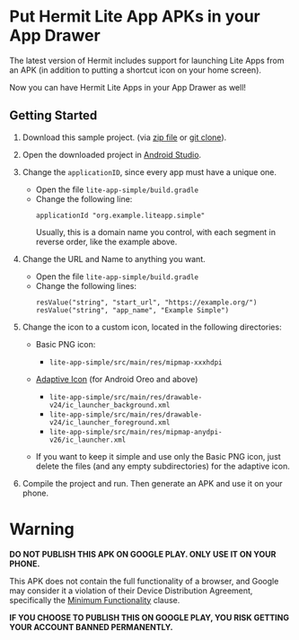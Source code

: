# Put Hermit Lite App APKs in your App Drawer

The latest version of Hermit includes support for launching Lite Apps from an 
APK (in addition to putting a shortcut icon on your home screen). 

Now you can have Hermit Lite Apps in your App Drawer as well!

## Getting Started

1.  Download this sample project. (via [zip file](https://github.com/chimbori/hermit-lite-app-apk-sample/archive/master.zip) or [git clone](github-mac://openRepo/https://github.com/chimbori/hermit-lite-app-apk-sample)).

1.  Open the downloaded project in [Android Studio](https://developer.android.com/studio).

1.  Change the `applicationID`, since every app must have a unique one.
    - Open the file `lite-app-simple/build.gradle`
    - Change the following line:
      ```
      applicationId "org.example.liteapp.simple"
      ```
      Usually, this is a domain name you control, with each segment in reverse order, like the example above.

1.  Change the URL and Name to anything you want.

    - Open the file `lite-app-simple/build.gradle`
    - Change the following lines:
      ```
      resValue("string", "start_url", "https://example.org/")
      resValue("string", "app_name", "Example Simple")
      ```

1. Change the icon to a custom icon, located in the following directories:
    - Basic PNG icon:
        - `lite-app-simple/src/main/res/mipmap-xxxhdpi`
   
    - [Adaptive Icon](https://developer.android.com/guide/practices/ui_guidelines/icon_design_adaptive) (for Android Oreo and above)
        - `lite-app-simple/src/main/res/drawable-v24/ic_launcher_background.xml`
        - `lite-app-simple/src/main/res/drawable-v24/ic_launcher_foreground.xml`
        - `lite-app-simple/src/main/res/mipmap-anydpi-v26/ic_launcher.xml`
    
    - If you want to keep it simple and use only the Basic PNG icon, just delete the files (and any empty subdirectories) for the adaptive icon.

1. Compile the project and run. Then generate an APK and use it on your phone.

# Warning

**DO NOT PUBLISH THIS APK ON GOOGLE PLAY. ONLY USE IT ON YOUR PHONE.**

This APK does not contain the full functionality of a browser, and Google may consider it a violation of their Device Distribution Agreement, specifically the [Minimum Functionality](https://play.google.com/about/spam-min-functionality/min-functionality/) clause.

**IF YOU CHOOSE TO PUBLISH THIS ON GOOGLE PLAY, YOU RISK GETTING YOUR ACCOUNT BANNED PERMANENTLY.**